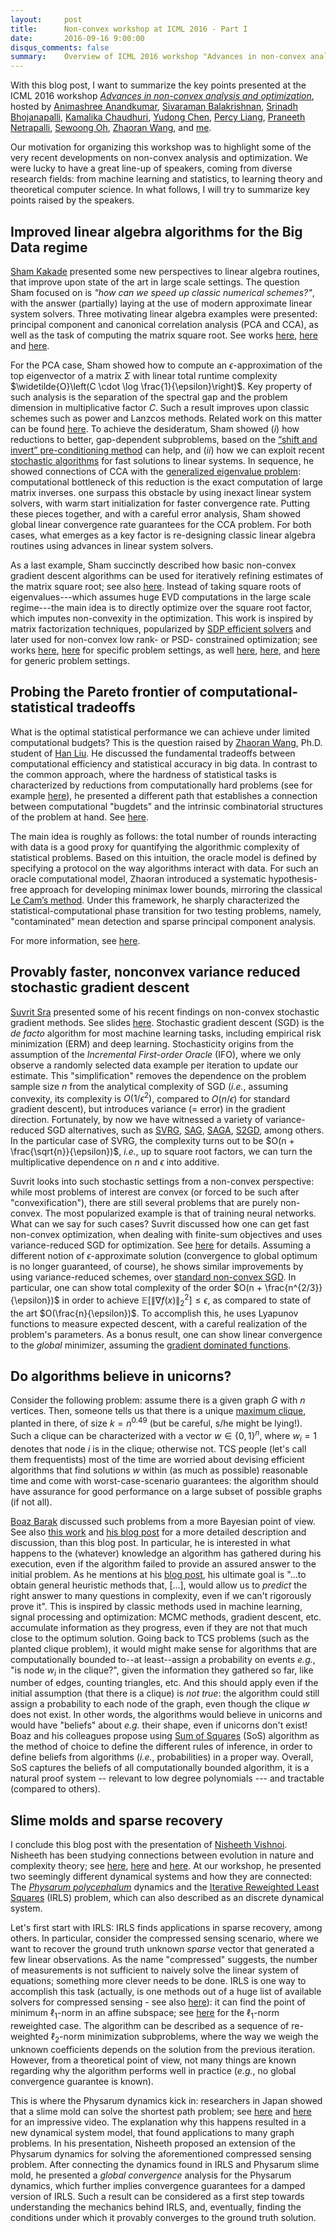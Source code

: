 ```yaml
---
layout:     post
title:      Non-convex workshop at ICML 2016 - Part I
date:       2016-09-16 9:00:00
disqus_comments: false
summary:    Overview of ICML 2016 workshop "Advances in non-convex analysis and optimization"
---
```


With this blog post, I want to summarize the key points presented at the ICML 2016 workshop 
[*Advances in non-convex analysis and optimization*](https://sites.google.com/site/noncvxicml16/),
hosted by [Animashree Anandkumar](https://newport.eecs.uci.edu/anandkumar/),
[Sivaraman Balakrishnan](http://www.stat.cmu.edu/~siva/),
[Srinadh Bhojanapalli](http://ttic.uchicago.edu/~srinadh/),
[Kamalika Chaudhuri](http://cseweb.ucsd.edu/~kamalika/),
[Yudong Chen](https://people.orie.cornell.edu/yudong.chen/),
[Percy Liang](https://cs.stanford.edu/~pliang/), 
[Praneeth Netrapalli](https://www.microsoft.com/en-us/research/people/praneeth/),
[Sewoong Oh](http://web.engr.illinois.edu/~swoh/),
[Zhaoran Wang](http://www.princeton.edu/~zhaoran/), and 
[me](http://akyrillidis.github.io/about/).

Our motivation for organizing this workshop was to highlight some of the very recent 
developments on non-convex analysis and optimization.
We were lucky to have a great line-up of speakers, coming from diverse research fields: from machine learning and statistics, 
to learning theory and theoretical computer science. 
In what follows, I will try to summarize key points raised by the speakers.

## Improved linear algebra algorithms for the Big Data regime

[Sham Kakade](https://homes.cs.washington.edu/~sham/) presented some new perspectives to linear algebra routines,
that improve upon state of the art in large scale settings. The question Sham focused on is *"how can 
we speed up classic numerical schemes?"*, with the answer (partially) laying at the use of 
modern approximate linear system solvers. Three motivating linear algebra examples were presented:
principal component and canonical correlation analysis (PCA and CCA), as well as 
the task of computing the matrix square root. See works [here](http://arxiv.org/pdf/1605.08754v1.pdf), 
[here](http://arxiv.org/pdf/1604.03930v2.pdf) and [here](http://arxiv.org/abs/1507.05854). 

For the PCA case, Sham showed how to compute an $\epsilon$-approximation of the top eigenvector 
of a matrix $\Sigma$ with linear total runtime complexity $\widetilde{O}\left(C \cdot \log \frac{1}{\epsilon}\right)$.
Key property of such analysis is the separation of the spectral gap and the problem dimension 
in multiplicative factor $C$. Such a result improves upon classic schemes such as power and Lanzcos methods. 
Related work on this matter can be found [here](http://arxiv.org/abs/1507.08788).
To achieve the desideratum, Sham showed $(i)$ how reductions to better, gap-dependent subproblems, 
based on the [“shift and invert” pre-conditioning method](http://www-users.cs.umn.edu/~saad/eig_book_2ndEd.pdf) can help, and $(ii)$ how we can exploit
recent [stochastic algorithms](https://papers.nips.cc/paper/4937-accelerating-stochastic-gradient-descent-using-predictive-variance-reduction.pdf) for fast solutions to linear systems.
In sequence, he showed connections of CCA with the [generalized eigenvalue problem](https://en.wikipedia.org/wiki/Eigendecomposition_of_a_matrix#Generalized_eigenvalue_problem):
computational bottleneck of this reduction is the exact computation of large matrix inverses.
one surpass this obstacle by using inexact linear system solvers, with warm start initialization for faster convergence rate.
Putting these pieces together, and with a careful error analysis, Sham showed global linear convergence rate guarantees
for the CCA problem.
For both cases, what emerges as a key factor is re-designing classic linear algebra routines using advances in linear system solvers.

As a last example, Sham succinctly described how basic non-convex gradient descent algorithms can be used for 
iteratively refining estimates of the matrix square root; see also [here](http://arxiv.org/abs/1507.08366).
Instead of taking square roots of eigenvalues---which assumes huge EVD computations in the large scale regime---the main 
idea is to directly optimize over the square root factor, which imputes non-convexity in the optimization.
This work is inspired by matrix factorization techniques, popularized by [SDP efficient solvers](http://www2.isye.gatech.edu/people/faculty/Renato_Monteiro/publications/tech_reports/lr.pdf) and later
used for non-convex low rank- or PSD- constrained optimization; see works [here](http://arxiv.org/abs/1507.03566), [here](https://arxiv.org/abs/1506.06081) for specific 
problem settings, as well [here](http://arxiv.org/abs/1509.03917), [here](https://arxiv.org/abs/1509.03025), and [here](https://arxiv.org/abs/1606.03168) for generic problem settings.

## Probing the Pareto frontier of computational-statistical tradeoffs

What is the optimal statistical performance we can achieve under limited computational budgets?
This is the question raised by [Zhaoran Wang](https://www.princeton.edu/~zhaoran/), Ph.D. student of [Han Liu](https://www.princeton.edu/~hanliu/people.html). 
He discussed the fundamental tradeoffs between computational efficiency and statistical accuracy in big data. 
In contrast to the common approach, where the hardness of statistical tasks is characterized by 
reductions from computationally hard problems (see for example [here](https://arxiv.org/pdf/1304.0828.pdf)), he presented a different path that establishes
a connection between computational "bugdets" and the intrinsic combinatorial structures of the problem
at hand. See [here](http://arxiv.org/abs/1512.08861).

The main idea is roughly as follows: the total number of rounds interacting with data is a good proxy for quantifying the algorithmic
complexity of statistical problems. Based on this intuition, the oracle model is defined by specifying
a protocol on the way algorithms interact with data.
For such an oracle computational model, Zhaoran introduced a systematic hypothesis-free 
approach for developing minimax lower bounds, mirroring the classical [Le Cam’s method](https://web.stanford.edu/class/stats311/Lectures/lec-03.pdf).
Under this framework, he sharply characterized the statistical-computational phase
transition for two testing problems, namely, "contaminated" mean detection and sparse principal component
analysis. 

For more information, see [here](http://arxiv.org/pdf/1512.08861v1.pdf).

## Provably faster, nonconvex variance reduced stochastic gradient descent

[Suvrit Sra](http://suvrit.de/) presented some of his recent findings on non-convex stochastic gradient methods.
See slides [here](https://www.dropbox.com/s/f8dp0zs65nupbiv/SuvritSra.pdf?dl=0). Stochastic gradient descent (SGD) is the *de facto* algorithm for most machine learning tasks, 
including empirical risk minimization (ERM) and deep learning. Stochasticity origins from the 
assumption of the *Incremental First-order Oracle* (IFO), where we only observe a randomly selected
data example per iteration to update our estimate. This "simplification" removes 
the dependence on the problem sample size $n$ from the analytical complexity of SGD 
(*i.e.*, assuming convexity, its complexity is $O(1/\epsilon^2)$, 
compared to $O(n/\epsilon)$ for standard gradient descent), but introduces variance (= error) in the gradient direction. 
Fortunately, by now we have witnessed a variety of variance-reduced SGD alternatives, such as 
[SVRG](http://papers.nips.cc/paper/4937-accelerating-stochastic-gradient-descent-using-predictive-variance-reduction.pdf), 
[SAG](https://arxiv.org/abs/1309.2388), [SAGA](https://papers.nips.cc/paper/5258-saga-a-fast-incremental-gradient-method-with-support-for-non-strongly-convex-composite-objectives.pdf), 
[S2GD](https://arxiv.org/abs/1312.1666), among others. In the particular case of SVRG, the complexity turns out to be
$O(n + \frac{\sqrt{n}}{\epsilon})$, *i.e.*, up to square root factors, we can turn the multiplicative dependence on 
$n$ and $\epsilon$ into additive.

Suvrit looks into such stochastic settings from a non-convex perspective:
while most problems of interest are convex (or forced to be such after "convexification"),
there are still several problems that are purely non-convex.
The most popularized example is that of training neural networks. What can we say for such cases?
Suvrit discussed how one can get fast non-convex optimization, when dealing 
with finite-sum objectives and uses variance-reduced SGD for optimization.
See [here](https://arxiv.org/pdf/1603.06160v2.pdf) for details. 
Assuming a different notion of $\epsilon$-approximate solution (convergence to global optimum is no 
longer guaranteed, of course), he shows similar improvements by using variance-reduced schemes, over
[standard non-convex SGD](http://arxiv.org/abs/1309.5549). In particular, one can show total complexity of
the order $O(n + \frac{n^{2/3}}{\epsilon})$ in order to achieve $\mathbb{E}[\|\nabla f(x)\|_2^2] \leq \epsilon$, as compared
to state of the art $O(\frac{n}{\epsilon})$. To accomplish this, he uses Lyapunov functions to measure expected 
descent, with a careful realization of the problem's parameters. As a bonus result, one can show
linear convergence to the *global* minimizer, assuming the [gradient dominated functions](http://www.mathnet.ru/links/810b79304e0b21bfcb241f8fa7b57f7f/zvmmf7813.pdf).

## Do algorithms believe in unicorns?

Consider the following problem: assume there is a given graph $G$ with $n$ vertices. 
Then, someone tells us that there is a unique [maximum clique](https://en.wikipedia.org/wiki/Clique_problem), planted in there, of size $k = n^{0.49}$
(but be careful, s/he might be lying!).
Such a clique can be characterized with a vector $w \in \{0, 1\}^n$, where $w_i = 1$ denotes that
node $i$ is in the clique; otherwise not.
TCS people (let's call them frequentists) most of the time are worried 
about devising efficient algorithms that find solutions $w$ within (as much as possible) reasonable time
and come with worst-case-scenario guarantees: the algorithm should have assurance for good performance
on a large subset of possible graphs (if not all). 

[Boaz Barak](http://www.boazbarak.org/) discussed such problems from a more Bayesian point of view. See also [this work](http://eccc.hpi-web.de/report/2016/058/) and [his blog post](http://www.boazbarak.org/Papers/bayesian.pdf)
for a more detailed description and discussion, than this blog post. In particular, he is interested in what happens
to the (whatever) knowledge an algorithm has gathered during his execution, even if the algorithm failed 
to provide an assured answer to the initial problem. As he mentions at his [blog post](http://www.boazbarak.org/Papers/bayesian.pdf), his ultimate goal is "...to
obtain general heuristic methods that, [...], would allow us to *predict* the right answer to many questions in complexity,
even if we can't rigorously prove it". This is inspired by classic methods used in machine learning, signal processing and optimization:
MCMC methods, gradient descent, etc. accumulate information as they progress, even if they are not that much close to the 
optimum solution. Going back to TCS problems (such as the planted clique problem),
it would might make sense for algorithms that are computationally bounded to--at least--assign a probability on events 
*e.g.*, "is node $w_i$ in the clique?", given the information they gathered so far, like number of edges, counting triangles, etc.
And this should apply even if the initial assumption (that there is a clique) is *not true*: the algorithm could 
still assign a probability to each node of the graph, even though the clique $w$ does not exist.
In other words, the algorithms would believe in unicorns and would have "beliefs" about *e.g.* their shape,
even if unicorns don't exist! Boaz and his colleagues propose using [Sum of Squares](https://blogs.princeton.edu/imabandit/2013/04/05/guest-post-by-amir-ali-ahmadi-sum-of-squares-sos-techniques-an-introduction-part-ii/) (SoS) algorithm as the method of
choice to define the different rules of inference, in order to define beliefs from algorithms (*i.e.*, probabilities) 
in a proper way. Overall, SoS captures the beliefs of all computationally bounded algorithm, it is a natural proof system -- relevant 
to low degree polynomials --- and tractable (compared to others).

## Slime molds and sparse recovery

I conclude this blog post with the presentation of [Nisheeth Vishnoi](http://theory.epfl.ch/vishnoi/Home.html).
Nisheeth has been studying connections between evolution in nature and complexity theory; see [here](http://www.offconvex.org/2015/12/21/dynamical-systems-1/), 
[here](http://www.offconvex.org/2016/03/07/evolution-markov-chains/) and [here](http://www.offconvex.org/2016/04/04/markov-chains-dynamical-systems/).
At our workshop, he presented two seemingly different dynamical systems and how they are connected:
The [*Physarum polycephalum*](https://en.wikipedia.org/wiki/Physarum_polycephalum) dynamics and the 
[Iterative Reweighted Least Squares](https://en.wikipedia.org/wiki/Iteratively_reweighted_least_squares) (IRLS) problem, 
which can also described as an discrete dynamical system.

Let's first start with IRLS: IRLS finds applications in sparse recovery, among others. In particular, consider the 
compressed sensing scenario, where we want to recover the ground truth unknown *sparse* vector that generated 
a few linear observations. As the name "compressed" suggests, the number of measurements
is not sufficient to naively solve the linear system of equations; something more clever needs to be done. 
IRLS is one way to accomplish this task (actually, is one methods out of a huge list of available solvers for compressed sensing - see also [here](http://dsp.rice.edu/cs)):
it can find the point of minimum $\ell_1$-norm in an affine subspace; see [here](https://web.stanford.edu/~boyd/papers/pdf/rwl1.pdf) for the $\ell_1$-norm reweighted case. 
The algorithm can be described as a sequence of re-weighted $\ell_2$-norm minimization subproblems, 
where the way we weigh the unknown coefficients depends on the solution from the previous iteration.
However, from a theoretical point of view, not many things are known regarding why the algorithm performs well in practice
(*e.g.*, no global convergence guarantee is known).

This is where the Physarum dynamics kick in: researchers in Japan showed that a slime mold can solve the shortest 
path problem; see [here](http://goose.ycp.edu/~kkleiner/fieldnaturalhistory/fnhimages/l12images/Maze-solving%20amoeboid.asp_files/cs_client_data/3636046.pdf)
and [here](https://www.youtube.com/watch?v=czk4xgdhdY4) for an impressive video.
The explanation why this happens resulted in a new dynamical system model, that found applications to many graph problems.
In his presentation, Nisheeth proposed an extension of the Physarum dynamics for solving the aforementioned compressed sensing problem.
After connecting the dynamics found in IRLS and Physarum slime mold, he presented a *global convergence* analysis 
for the Physarum dynamics, which further implies convergence guarantees for a damped version of IRLS.
Such a result can be considered as a first step towards understanding the mechanics behind IRLS, and, eventually,
finding the conditions under which it provably converges to the ground truth solution.